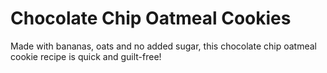# Chocolate Chip Oatmeal Cookies

 Made with bananas, oats and no added sugar, this chocolate chip oatmeal cookie recipe is quick and guilt-free!